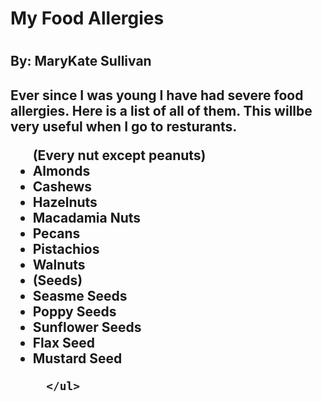 <html>
  <body>
    <h1> My Food Allergies <h1>  
    <h2> By: MaryKate Sullivan <h2>
       <p>Ever since I was young I have had severe food allergies. Here is a list of all of them. This willbe very useful when I go to resturants. 
      </p>
           <ul> (Every nut except peanuts) 
             <li> Almonds </li>
             <li> Cashews </li>
             <li> Hazelnuts </li>
             <li> Macadamia Nuts </li>
             <li> Pecans </li>
             <li> Pistachios </li>
             <li> Walnuts </li>
             <li> (Seeds) 
             <li> Seasme Seeds </li>
             <li> Poppy Seeds </li>
             <li> Sunflower Seeds </li>
             <li> Flax Seed </li>
             <li> Mustard Seed </li> 
             
             
      </ul>
  </body>
</html>
